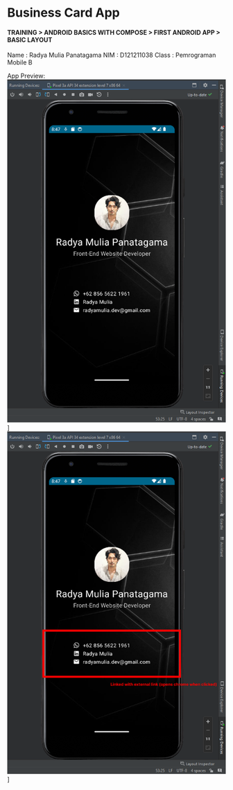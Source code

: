 # Business Card App
#### TRAINING > ANDROID BASICS WITH COMPOSE > FIRST ANDROID APP > BASIC LAYOUT

Name  : Radya Mulia Panatagama
NIM   : D121211038
Class : Pemrograman Mobile B

App Preview: <br />
![Project Preview](./.readme-assets/readme-asset1.png)]![Project Preview Details](./.readme-assets/readme-asset2.png)]
